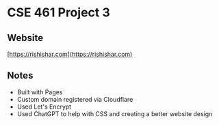 # CSE 461 Project 3

## Website
[https://rishishar.com](https://rishishar.com)

## Notes
- Built with Pages
- Custom domain registered via Cloudflare
- Used Let's Encrypt
- Used ChatGPT to help with CSS and creating a better website design
